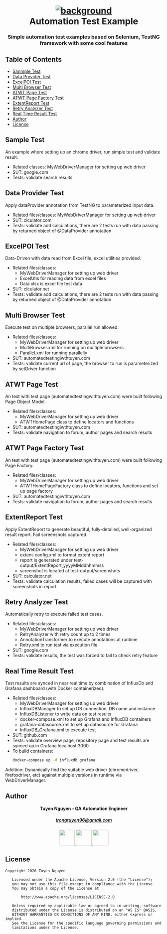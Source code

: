 <h1 align="center">
  <br>
  <a href="background"><img src="https://github.com/trongtuyen96/automationTestExample/blob/master/Background_with_title.PNG" alt="background"></a>
  <br>
  Automation Test Example
  <br>
</h1>

<h3 align="center" style="bold">Simple automation test examples based on Selenium, TestNG framework with some cool features</h3>

## Table of Contents
- [Sanmple Test](#sample-test)
- [Data Provider Test](#data-provider-test)
- [ExcelPOI Test](#excelpoi-test)
- [Multi Browser Test](#multi-browser-test)
- [ATWT Page Test](#atwt-page-test)
- [ATWT Page Factory Test](#atwt-page-factory-test)
- [ExtentReport Test](#extentreport-test)
- [Retry Analyzer Test](#retry-analyzer-test)
- [Real Time Result Test](#real-time-result-test)
- [Author](#author)
- [License](#license)

## Sample Test
An example where setting up an chrome driver, run simple test and validate result.
- Related classes: MyWebDriverManager for setting up web driver
- SUT: google.com
- Tests: validate search results


## Data Provider Test
Apply dataProvider annotation from TestNG to parameterized input data.
- Related files/classes: MyWebDriverManager for setting up web driver
- SUT: clculator.com
- Tests: validate add calculations, there are 2 tests run with data passing by returned object of @DataProvider annotation

## ExcelPOI Test
Data-Driven with data read from Excel file, excel utilities provided.
- Related files/classes: 
	- MyWebDriverManager for setting up web driver
	- ExcelUtis for reading data from excel files
	- Data.xlsx is excel file test data
- SUT: clculator.net
- Tests: validate add calculations, there are 2 tests run with data passing by returned object of @DataProvider annotation

## Multi Browser Test
Execute test on multiple browsers, parallel run allowed.
- Related files/classes: 
	- MyWebDriverManager for setting up web driver
	- MultiBrowser.xml for running on multiple browsers
	- Parallel.xml for running parallelly
- SUT: automatedtestingiwthtuyen.com
- Tests: validate current url of page, the browser to run is parameterized by setDriver function

## ATWT Page Test
An test with test page (automatedtestingwithtuyen.com) were built following Page Object Model.
- Related files/classes: 
	- MyWebDriverManager for setting up web driver
	- ATWTHomePage class to define locators and functions
- SUT: automatedtestingiwthtuyen.com
- Tests: validate navigation to forum, author pages and search results

## ATWT Page Factory Test
An test with test page (automatedtestingwithtuyen.com) were built following Page Factory.
- Related files/classes: 
	- MyWebDriverManager for setting up web driver
	- ATWTHomePageFactory class to define locators, functions and set up page factory
- SUT: automatedtestingiwthtuyen.com
- Tests: validate navigation to forum, author pages and search results

## ExtentReport Test
Apply ExtentReport to generate beautiful, fully-detailed, well-organized result report. Fail screenshots captured.
- Related files/classes: 
	- MyWebDriverManager for setting up web driver
	- extent-config.xml to format extent report
	- report is generated under test-output/ExtentReport_yyyyMMddhhmmss
	- screenshot is located at test-output/screenshots
- SUT: calculator.net
- Tests: validate calculation results, failed cases will be captured with screenshots in report

## Retry Analyzer Test
Automatically retry to execute failed test cases.
- Related files/classes: 
	- MyWebDriverManager for setting up web driver
	- RetryAnalyzer with retry count up to 2 times
	- AnnotationTransformer to execute annotations at runtime
	- Retry.xml to run test via execution file
- SUT: google.com
- Tests: validate results, the test was forced to fail to check retry feature

## Real Time Result Test
Test results are synced in near real time by combination of InfluxDb and Grafana dashboard (with Docker containerized).
- Related files/classes: 
	- MyWebDriverManager for setting up web driver
	- InfluxDBManager to set up DB connection, DB name and instance
	- InfluxDBListener to write data on test results
	- docker-compose.xml to set up Grafana and InfluxDB containers
	- grafana-datasource.xml to set up datasource for Grafana
	- InfluxDB_Grafana.xml to execute test
- SUT: github.com
- Tests: validate overview page, repository page and test results are synced up in Grafana localhost:3000
- To build containers: 
	```bash
	docker-compose up -d influxdb grafana
	```

Addition: Dynamically find the suitable web driver (chromedriver, firefoxdriver, etc) against multiple versions in runtime via WebDriverManager.

## Author
<h4 align="center">
	Tuyen Nguyen - QA Automation Engineer
	</h4>
	<h5 align="center">
	<a href="trongtuyen96@gmail.com">trongtuyen96@gmail.com</a>
	</h5>
<p align="center">
	 <a alt="Github" href="https://github.com/trongtuyen96">
    <img src="https://user-images.githubusercontent.com/25218255/47360756-794c1f00-d6fa-11e8-86fa-7b1c2e4dda92.png" width="50">
  </a>
		 <a alt="LinkedIn" href="https://www.linkedin.com/in/tuyennguyen96/">
    <img src="https://user-images.githubusercontent.com/25218255/47360366-8583ac80-d6f9-11e8-8871-219802a9a162.png" width="50">
  </a>
		 <a alt="Facebook" href="https://www.facebook.com/ntrongtuyen96">
    <img src="https://user-images.githubusercontent.com/25218255/47360363-84eb1600-d6f9-11e8-8029-818481536200.png" width="50">
  </a>
</p>

## License
~~~~
Copyright 2020 Tuyen Nguyen

   Licensed under the Apache License, Version 2.0 (the "License");
   you may not use this file except in compliance with the License.
   You may obtain a copy of the License at

       http://www.apache.org/licenses/LICENSE-2.0

   Unless required by applicable law or agreed to in writing, software
   distributed under the License is distributed on an "AS IS" BASIS,
   WITHOUT WARRANTIES OR CONDITIONS OF ANY KIND, either express or implied.
   See the License for the specific language governing permissions and
   limitations under the License.
~~~~
